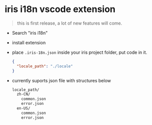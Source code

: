 # iris i18n vscode extension

<div align="center">

</div>

> this is first release, a lot of new features will come.

- Search "iris i18n"
- install extension
- place `.iris-18n.json` inside your iris project folder, put code in it.

  ```json
  {
    "locale_path": "./locale"
  }
  ```

- currently suports json file with structures below

  ```bash
  locale_path/
    zh-CN/
      common.json
      error.json
    en-US/
      common.json
      error.json
  ```
